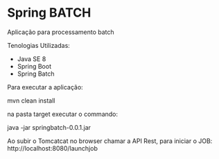 # Spring BATCH
 
Aplicação para processamento batch

Tenologias Utilizadas:

<ul>
  <li>Java SE 8</li>
  <li>Spring Boot</li>
  <li>Spring Batch</li>
</ul>

Para executar a aplicação:

mvn clean install

na pasta target executar o commando:

java -jar springbatch-0.0.1.jar

Ao subir o Tomcatcat no browser chamar a API Rest, para iniciar o JOB:
http://localhost:8080/launchjob
